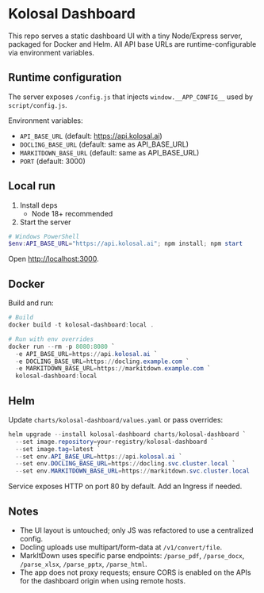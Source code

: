 # Kolosal Dashboard

This repo serves a static dashboard UI with a tiny Node/Express server, packaged for Docker and Helm. All API base URLs are runtime-configurable via environment variables.

## Runtime configuration

The server exposes `/config.js` that injects `window.__APP_CONFIG__` used by `script/config.js`.

Environment variables:

- `API_BASE_URL` (default: <https://api.kolosal.ai>)
- `DOCLING_BASE_URL` (default: same as API_BASE_URL)
- `MARKITDOWN_BASE_URL` (default: same as API_BASE_URL)
- `PORT` (default: 3000)

## Local run

1. Install deps
   - Node 18+ recommended
2. Start the server

```powershell
# Windows PowerShell
$env:API_BASE_URL="https://api.kolosal.ai"; npm install; npm start
```

Open <http://localhost:3000>.

## Docker

Build and run:

```powershell
# Build
docker build -t kolosal-dashboard:local .

# Run with env overrides
docker run --rm -p 8080:8080 `
  -e API_BASE_URL=https://api.kolosal.ai `
  -e DOCLING_BASE_URL=https://docling.example.com `
  -e MARKITDOWN_BASE_URL=https://markitdown.example.com `
  kolosal-dashboard:local
```

## Helm

Update `charts/kolosal-dashboard/values.yaml` or pass overrides:

```powershell
helm upgrade --install kolosal-dashboard charts/kolosal-dashboard `
  --set image.repository=your-registry/kolosal-dashboard `
  --set image.tag=latest `
  --set env.API_BASE_URL=https://api.kolosal.ai `
  --set env.DOCLING_BASE_URL=https://docling.svc.cluster.local `
  --set env.MARKITDOWN_BASE_URL=https://markitdown.svc.cluster.local
```

Service exposes HTTP on port 80 by default. Add an Ingress if needed.

## Notes

- The UI layout is untouched; only JS was refactored to use a centralized config.
- Docling uploads use multipart/form-data at `/v1/convert/file`.
- MarkItDown uses specific parse endpoints: `/parse_pdf`, `/parse_docx`, `/parse_xlsx`, `/parse_pptx`, `/parse_html`.
- The app does not proxy requests; ensure CORS is enabled on the APIs for the dashboard origin when using remote hosts.
